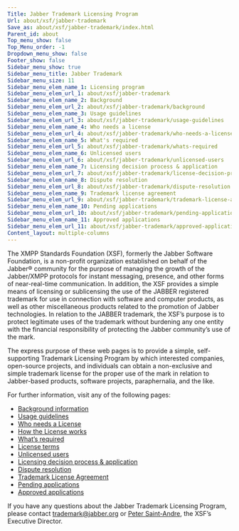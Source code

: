 ```yaml
---
Title: Jabber Trademark Licensing Program
Url: about/xsf/jabber-trademark
Save_as: about/xsf/jabber-trademark/index.html
Parent_id: about
Top_menu_show: false
Top_Menu_order: -1
Dropdown_menu_show: false
Footer_show: false
Sidebar_menu_show: true
Sidebar_menu_title: Jabber Trademark
Sidebar_menu_size: 11
Sidebar_menu_elem_name_1: Licensing program
Sidebar_menu_elem_url_1: about/xsf/jabber-trademark
Sidebar_menu_elem_name_2: Background
Sidebar_menu_elem_url_2: about/xsf/jabber-trademark/background
Sidebar_menu_elem_name_3: Usage guidelines
Sidebar_menu_elem_url_3: about/xsf/jabber-trademark/usage-guidelines
Sidebar_menu_elem_name_4: Who needs a license
Sidebar_menu_elem_url_4: about/xsf/jabber-trademark/who-needs-a-license
Sidebar_menu_elem_name_5: What's required
Sidebar_menu_elem_url_5: about/xsf/jabber-trademark/whats-required
Sidebar_menu_elem_name_6: Unlicensed users
Sidebar_menu_elem_url_6: about/xsf/jabber-trademark/unlicensed-users
Sidebar_menu_elem_name_7: Licensing decision process & application
Sidebar_menu_elem_url_7: about/xsf/jabber-trademark/license-decision-process
Sidebar_menu_elem_name_8: Dispute resolution
Sidebar_menu_elem_url_8: about/xsf/jabber-trademark/dispute-resolution
Sidebar_menu_elem_name_9: Trademark license agreement
Sidebar_menu_elem_url_9: about/xsf/jabber-trademark/trademark-license-agreement
Sidebar_menu_elem_name_10: Pending applications
Sidebar_menu_elem_url_10: about/xsf/jabber-trademark/pending-applications
Sidebar_menu_elem_name_11: Approved applications
Sidebar_menu_elem_url_11: about/xsf/jabber-trademark/approved-applications
Content_layout: multiple-columns
---
```


The XMPP Standards Foundation (XSF), formerly the Jabber Software Foundation, is a non-profit organization established on behalf of the Jabber® community for the purpose of managing the growth of the Jabber/XMPP protocols for instant messaging, presence, and other forms of near-real-time communication. In addition, the XSF provides a simple means of licensing or sublicensing the use of the JABBER registered trademark for use in connection with software and computer products, as well as other miscellaneous products related to the promotion of Jabber technologies. In relation to the JABBER trademark, the XSF’s purpose is to protect legitimate uses of the trademark without burdening any one entity with the financial responsibility of protecting the Jabber community’s use of the mark.

The express purpose of these web pages is to provide a simple, self-supporting Trademark Licensing Program by which interested companies, open-source projects, and individuals can obtain a non-exclusive and simple trademark license for the proper use of the mark in relation to Jabber-based products, software projects, paraphernalia, and the like.

For further information, visit any of the following pages:

- [Background information](/about/xsf/jabber-trademark/background)
- [Usage guidelines](/about/xsf/jabber-trademark/usage-guidelines)
- [Who needs a License](/about/xsf/jabber-trademark/who-needs-a-license)
- [How the License works](/about/xsf/jabber-trademark/how-the-license-works)
- [What’s required](/about/xsf/jabber-trademark/whats-required)
- [License terms](/about/xsf/jabber-trademark/license-terms)
- [Unlicensed users](/about/xsf/jabber-trademark/unlicensed-users)
- [Licensing decision process & application](/about/xsf/jabber-trademark/license-decision-process)
- [Dispute resolution](/about/xsf/jabber-trademark/dispute-resolution)
- [Trademark License Agreement](/about/xsf/jabber-trademark/trademark-license-agreement)
- [Pending applications](/about/xsf/jabber-trademark/pending-applications)
- [Approved applications](/about/xsf/jabber-trademark/approved-applications)

If you have any questions about the Jabber Trademark Licensing Program, please contact [trademark@jabber.org](mailto:trademark@jabber.org) or [Peter Saint-Andre](/about/xsf/people), the XSF’s Executive Director.